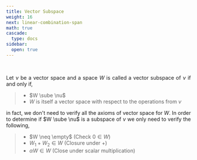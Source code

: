 ```yaml
---
title: Vector Subspace
weight: 16
next: linear-combination-span
math: true
cascade:
  type: docs
sidebar:
  open: true
---
```


<br>
<div style="text-align: justify;">

Let $\nu$ be a vector space and a space $W$ is called a vector subspace of $\nu$ if and only if,

> - $W \sube \nu$
> - $W$ is itself a vector space with respect to the operations from $\nu$

in fact, we don't need to verify all the axioms of vector space for $W$. In order to determine if $W \sube \nu$ is a subspace of $\nu$ we only need to verify the following,

> - $W \neq \empty$ (Check $0 \in W$)
> - $W_1 + W_2 \in W$ (Closure under +)
> - $\alpha W \in W$ (Close under scalar multiplication)

</div>
